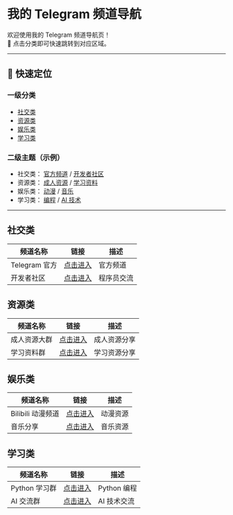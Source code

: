 # 我的 Telegram 频道导航

欢迎使用我的 Telegram 频道导航页！  
📌 点击分类即可快速跳转到对应区域。

---

## 🔹 快速定位
### 一级分类
- [社交类](#社交类)
- [资源类](#资源类)
- [娱乐类](#娱乐类)
- [学习类](#学习类)

### 二级主题（示例）
- 社交类： [官方频道](#社交类) / [开发者社区](#社交类)
- 资源类： [成人资源](#资源类) / [学习资料](#资源类)
- 娱乐类： [动漫](#娱乐类) / [音乐](#娱乐类)
- 学习类： [编程](#学习类) / [AI 技术](#学习类)

---

## 社交类
| 频道名称 | 链接 | 描述 |
|---------|------|------|
| Telegram 官方 | [点击进入](https://t.me/telegram) | 官方频道 |
| 开发者社区 | [点击进入](https://t.me/dev_group) | 程序员交流 |

## 资源类
| 频道名称 | 链接 | 描述 |
|---------|------|------|
| 成人资源大群 | [点击进入](https://t.me/adult_resources_group) | 成人资源分享 |
| 学习资料群 | [点击进入](https://t.me/study_resources_group) | 学习资源分享 |

## 娱乐类
| 频道名称 | 链接 | 描述 |
|---------|------|------|
| Bilibili 动漫频道 | [点击进入](https://t.me/bilibili_anime) | 动漫资源 |
| 音乐分享 | [点击进入](https://t.me/music_share_group) | 音乐资源 |

## 学习类
| 频道名称 | 链接 | 描述 |
|---------|------|------|
| Python 学习群 | [点击进入](https://t.me/python_learning) | Python 编程 |
| AI 交流群 | [点击进入](https://t.me/ai_chat) | AI 技术交流 |
